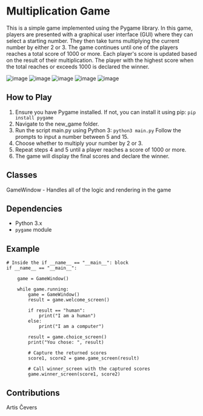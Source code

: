 # Multiplication Game

This is a simple game implemented using the Pygame library. In this game, players are presented with a graphical user interface (GUI) where they can select a starting number. They then take turns multiplying the current number by either 2 or 3. The game continues until one of the players reaches a total score of 1000 or more. Each player's score is updated based on the result of their multiplication. The player with the highest score when the total reaches or exceeds 1000 is declared the winner.

![image](https://github.com/NomadBBY/RTU_Artificial_Intelligence_1_Game_Task/assets/89861525/797eb738-c0b1-47b3-94bb-3174583ff058)
![image](https://github.com/NomadBBY/RTU_Artificial_Intelligence_1_Game_Task/assets/89861525/f01f667f-c29f-4ec4-b588-d3b784e509d6)
![image](https://github.com/NomadBBY/RTU_Artificial_Intelligence_1_Game_Task/assets/89861525/530dd3ae-0288-415b-91fc-caf9efae8786)
![image](https://github.com/NomadBBY/RTU_Artificial_Intelligence_1_Game_Task/assets/89861525/766d60fb-dafa-4bc2-925d-da2cf661198e)
![image](https://github.com/NomadBBY/RTU_Artificial_Intelligence_1_Game_Task/assets/89861525/8b9fb6b8-0cb6-4606-b7f5-a1bae1cadf79)

## How to Play

1. Ensure you have Pygame installed. If not, you can install it using pip:
```pip install pygame```
2. Navigate to the new_game folder.
3. Run the script main.py using Python 3:
```python3 main.py```
Follow the prompts to input a number between 5 and 15.
4. Choose whether to multiply your number by 2 or 3.
5. Repeat steps 4 and 5 until a player reaches a score of 1000 or more.
6. The game will display the final scores and declare the winner.

## Classes

GameWindow - Handles all of the logic and rendering in the game

## Dependencies

- Python 3.x
- `pygame` module

## Example

```
# Inside the if __name__ == "__main__": block
if __name__ == "__main__":

    game = GameWindow()

    while game.running:
        game = GameWindow()
        result = game.welcome_screen()
        
        if result == "human":
            print("I am a human")
        else:
            print("I am a computer")

        result = game.choice_screen()
        print("You chose: ", result)

        # Capture the returned scores
        score1, score2 = game.game_screen(result)

        # Call winner_screen with the captured scores
        game.winner_screen(score1, score2)
```

## Contributions
Artis Čevers

